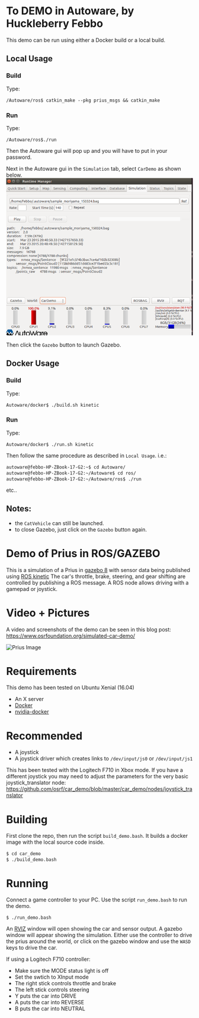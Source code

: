# To DEMO in Autoware, by Huckleberry Febbo
This demo can be run using either a Docker build or a local build.

## Local Usage

### Build
Type:
```
/Autoware/ros$ catkin_make --pkg prius_msgs && catkin_make
```

### Run
Type:
```
/Autoware/ros$./run
```
Then the Autoware gui will pop up and you will have to put in your password.

Next in the Autoware gui in the ``Simulation`` tab, select ``CarDemo`` as shown below.
![Screenshot](docs/images/car_demo_gui.png)

Then click the ``Gazebo`` button to launch Gazebo.

## Docker Usage
### Build
Type:
```
Autoware/docker$ ./build.sh kinetic
```

### Run
Type:
```
Autoware/docker$ ./run.sh kinetic
```
Then follow the same procedure as described in ``Local Usage``. i.e.:
```
autoware@febbo-HP-ZBook-17-G2:~$ cd Autoware/
autoware@febbo-HP-ZBook-17-G2:~/Autoware$ cd ros/
autoware@febbo-HP-ZBook-17-G2:~/Autoware/ros$ ./run
```
etc..

## Notes:

* the ``CatVehicle`` can still be launched.
* to close Gazebo, just click on the ``Gazebo`` button again.

# Demo of Prius in ROS/GAZEBO

This is a simulation of a Prius in [gazebo 8](http://gazebosim.org) with sensor data being published using [ROS kinetic](http://wiki.ros.org/kinetic/Installation)
The car's throttle, brake, steering, and gear shifting are controlled by publishing a ROS message.
A ROS node allows driving with a gamepad or joystick.

# Video + Pictures

A video and screenshots of the demo can be seen in this blog post: https://www.osrfoundation.org/simulated-car-demo/

![Prius Image](https://www.osrfoundation.org/wordpress2/wp-content/uploads/2017/06/prius_roundabout_exit.png)

# Requirements

This demo has been tested on Ubuntu Xenial (16.04)

* An X server
* [Docker](https://www.docker.com/get-docker)
* [nvidia-docker](https://github.com/NVIDIA/nvidia-docker/wiki/Installation)

# Recommended

* A joystick
* A joystick driver which creates links to `/dev/input/js0` or `/dev/input/js1`

This has been tested with the Logitech F710 in Xbox mode. If you have a different joystick you may need to adjust the parameters for the very basic joystick_translator node: https://github.com/osrf/car_demo/blob/master/car_demo/nodes/joystick_translator

# Building

First clone the repo, then run the script `build_demo.bash`.
It builds a docker image with the local source code inside.

```
$ cd car_demo
$ ./build_demo.bash
```

# Running

Connect a game controller to your PC.
Use the script `run_demo.bash` to run the demo.

```
$ ./run_demo.bash
```
An [RVIZ](http://wiki.ros.org/rviz) window will open showing the car and sensor output.
A gazebo window will appear showing the simulation.
Either use the controller to drive the prius around the world, or click on the gazebo window and use the `WASD` keys to drive the car.

If using a Logitech F710 controller:

* Make sure the MODE status light is off
* Set the swtich to XInput mode
* The right stick controls throttle and brake
* The left stick controls steering
* Y puts the car into DRIVE
* A puts the car into REVERSE
* B puts the car into NEUTRAL
